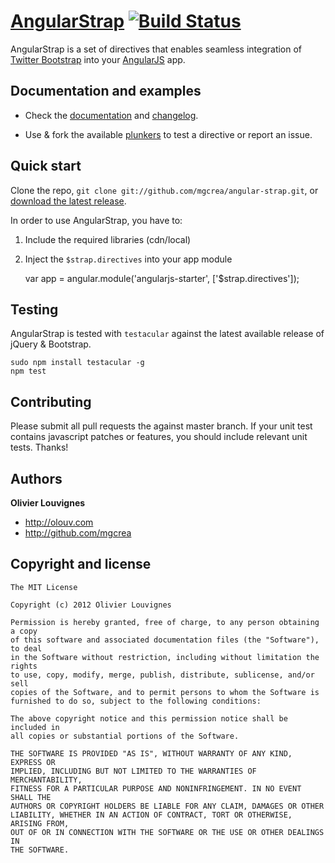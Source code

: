 [AngularStrap](http://mgcrea.github.com/angular-strap) [![Build Status](https://secure.travis-ci.org/mgcrea/angular-strap.png?branch=master)](http://travis-ci.org/#!/mgcrea/angular-strap)
=================

AngularStrap is a set of directives that enables seamless integration of [Twitter Bootstrap](https://twitter.github.com/bootstrap) into your [AngularJS](https://github.com/angular/angular.js) app.

Documentation and examples
--------------------------

+ Check the [documentation](http://mgcrea.github.com/angular-strap) and [changelog](https://github.com/mgcrea/angular-strap/wiki/Changelog).

+ Use & fork the available [plunkers](https://github.com/mgcrea/angular-strap/wiki/Plunkers) to test a directive or report an issue.

Quick start
-----------

Clone the repo, `git clone git://github.com/mgcrea/angular-strap.git`, or [download the latest release](https://github.com/mgcrea/angular-strap/zipball/master).

In order to use AngularStrap, you have to:

1. Include the required libraries (cdn/local)

    <script src="//ajax.googleapis.com/ajax/libs/jquery/1.9.0/jquery.min.js"></script>
    <script src="//cdnjs.cloudflare.com/ajax/libs/twitter-bootstrap/2.2.2/bootstrap.min.js"></script>
    <script src="//ajax.googleapis.com/ajax/libs/angularjs/1.0.3/angular.min.js"></script>
    <script src="//mgcrea.github.com/angular-strap/js/angular-strap.js"></script>

2. Inject the `$strap.directives` into your app module

    var app = angular.module('angularjs-starter', ['$strap.directives']);

Testing
-------

AngularStrap is tested with `testacular` against the latest available release of jQuery & Bootstrap.

	sudo npm install testacular -g
	npm test

Contributing
------------

Please submit all pull requests the against master branch. If your unit test contains javascript patches or features, you should include relevant unit tests. Thanks!

Authors
-------

**Olivier Louvignes**

+ http://olouv.com
+ http://github.com/mgcrea

Copyright and license
---------------------

	The MIT License

	Copyright (c) 2012 Olivier Louvignes

	Permission is hereby granted, free of charge, to any person obtaining a copy
	of this software and associated documentation files (the "Software"), to deal
	in the Software without restriction, including without limitation the rights
	to use, copy, modify, merge, publish, distribute, sublicense, and/or sell
	copies of the Software, and to permit persons to whom the Software is
	furnished to do so, subject to the following conditions:

	The above copyright notice and this permission notice shall be included in
	all copies or substantial portions of the Software.

	THE SOFTWARE IS PROVIDED "AS IS", WITHOUT WARRANTY OF ANY KIND, EXPRESS OR
	IMPLIED, INCLUDING BUT NOT LIMITED TO THE WARRANTIES OF MERCHANTABILITY,
	FITNESS FOR A PARTICULAR PURPOSE AND NONINFRINGEMENT. IN NO EVENT SHALL THE
	AUTHORS OR COPYRIGHT HOLDERS BE LIABLE FOR ANY CLAIM, DAMAGES OR OTHER
	LIABILITY, WHETHER IN AN ACTION OF CONTRACT, TORT OR OTHERWISE, ARISING FROM,
	OUT OF OR IN CONNECTION WITH THE SOFTWARE OR THE USE OR OTHER DEALINGS IN
	THE SOFTWARE.

